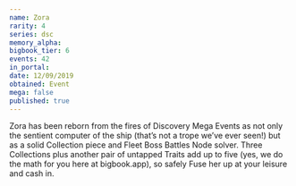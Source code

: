 ```yaml
---
name: Zora
rarity: 4
series: dsc
memory_alpha:
bigbook_tier: 6
events: 42
in_portal:
date: 12/09/2019
obtained: Event
mega: false
published: true
---
```


Zora has been reborn from the fires of Discovery Mega Events as not only the sentient computer of the ship (that’s not a trope we’ve ever seen!) but as a solid Collection piece and Fleet Boss Battles Node solver. Three Collections plus another pair of untapped Traits add up to five (yes, we do the math for you here at bigbook.app), so safely Fuse her up at your leisure and cash in.
